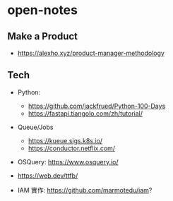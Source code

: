 # open-notes

## Make a Product

- https://alexho.xyz/product-manager-methodology




## Tech

- Python: 
  - https://github.com/jackfrued/Python-100-Days
  - https://fastapi.tiangolo.com/zh/tutorial/
- Queue/Jobs
  - https://kueue.sigs.k8s.io/
  - https://conductor.netflix.com/
- OSQuery: https://www.osquery.io/
    
- https://web.dev/ttfb/
- IAM 實作: https://github.com/marmotedu/iam?
